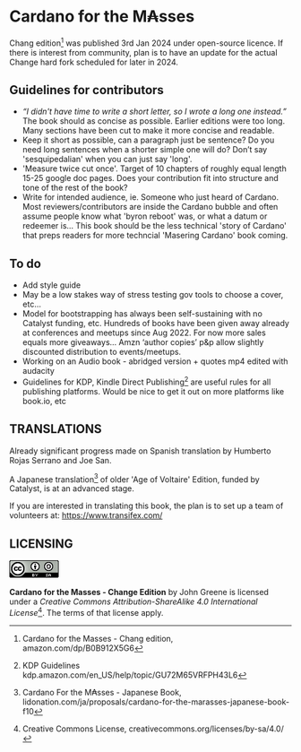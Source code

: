 # Cardano for the M₳sses

Chang edition[^1] was published 3rd Jan 2024 under open-source licence. If there is interest from community, plan is to have an update for the actual Change hard fork scheduled for later in 2024.  

## Guidelines for contributors  
- _“I didn't have time to write a short letter, so I wrote a long one instead.”_  
The book should as concise as possible. Earlier editions were too long. Many sections have been cut to make it more concise and readable.
- Keep it short as possible, can a paragraph just be sentence? Do you need long sentences when a shorter simple one will do? Don’t say 'sesquipedalian' when you can just say 'long'.
- 'Measure twice cut once'. Target of 10 chapters of roughly equal length 15-25 google doc pages. Does your contribution fit into structure and tone of the rest of the book? 
- Write for intended audience, ie. Someone who just heard of Cardano. Most reviewers/contributors are inside the Cardano bubble and often assume people know what 'byron reboot' was, or what a datum or redeemer is... This book should be the less technical 'story of Cardano' that preps readers for more techncial 'Masering Cardano' book coming.

## To do
- Add style guide 
- May be a low stakes way of stress testing gov tools to choose a cover, etc…
- Model for bootstrapping has always been self-sustaining with no Catalyst funding, etc. Hundreds of books have been given away already at conferences and meetups since Aug 2022. For now more sales equals more giveaways... Amzn ‘author copies’ p&p allow slightly discounted distribution to events/meetups.
- Working on an Audio book - abridged version + quotes mp4 edited with audacity
- Guidelines for KDP, Kindle Direct Publishing[^2] are useful rules for all publishing platforms. Would be nice to get it out on more platforms like book.io, etc

## TRANSLATIONS

Already significant progress made on Spanish translation by Humberto Rojas Serrano and Joe San.

A Japanese translation[^4] of older 'Age of Voltaire' Edition, funded by Catalyst, is at an advanced stage.

If you are interested in translating this book, the plan is to set up a team of volunteers at: https://www.transifex.com/

## LICENSING

![alt text](https://github.com/johnnygreeney/CardanoForTheMasses/blob/main/images/CC.png "Creative Commons")

**Cardano for the Masses - Change Edition** by John Greene is licensed under a _Creative Commons Attribution-ShareAlike 4.0 International License_[^3]. The terms of that license apply.	


[^1]: Cardano for the Masses - Chang edition, amazon.com/dp/B0B912X5G6
[^2]: KDP Guidelines kdp.amazon.com/en_US/help/topic/GU72M65VRFPH43L6
[^3]: Creative Commons License, creativecommons.org/licenses/by-sa/4.0/
[^4]: Cardano For the M₳sses - Japanese Book, lidonation.com/ja/proposals/cardano-for-the-marasses-japanese-book-f10



